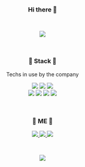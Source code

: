 <h3 align='center'>Hi there 👋</h3>
<br>
<p align='center'>
  <a href="https://github.com/anuraghazra/github-readme-stats">
    <img src="https://github-readme-stats.vercel.app/api?username=BoYeonJang&bg_color=30,e96443,904e95&title_color=fff&text_color=fff"/>
  </a>
</p>
<br>
<h3 align='center'>🔨 Stack 🔧</h3>
<p align='center'>Techs in use by the company</p>
<p align='center'>
<!--   <img src="https://img.shields.io/badge/HTML5-E34F26?style=flat-square&logo=HTML5&logoColor=white"/>
  <img src="https://img.shields.io/badge/CSS3-1572B6?style=flat-square&logo=CSS3&logoColor=white"/> -->
  <img src="https://img.shields.io/badge/JavaScript-F7DF1E?style=flat-square&logo=JavaScript&logoColor=white"/>
  <img src="https://img.shields.io/badge/Vue.js-4FC08D?style=flat-square&logo=Vue-js&logoColor=white"/>
  <img src="https://img.shields.io/badge/React-61DAFB?style=flat-square&logo=React&logoColor=white"/>
  <br>
  <img src="https://img.shields.io/badge/MySQL-4479A1?style=flat-square&logo=MySQL&logoColor=white"/>
  <img src="https://img.shields.io/badge/Oracle-F80000?style=flat-square&logo=Oracle&logoColor=white"/>
  <img src="https://img.shields.io/badge/Jenkins-D24939?style=flat-square&logo=Jenkins&logoColor=white"/>
  <img src="https://img.shields.io/badge/Jira-0052CC?style=flat-square&logo=Jira&logoColor=white"/>
</p>
<!-- <p align='center'>Techs that I've used at least once</p>
<p align='center'>
  <img src="https://img.shields.io/badge/Python-3776AB?style=flat-square&logo=Python&logoColor=white"/>
  <img src="https://img.shields.io/badge/Java-007396?style=flat-square&logo=Java&logoColor=white"/>
  <img src="https://img.shields.io/badge/Swift-FA7343?style=flat-square&logo=Swift&logoColor=white"/>
  <img src="https://img.shields.io/badge/HTML5-E34F26?style=flat-square&logo=HTML5&logoColor=white"/>
  <img src="https://img.shields.io/badge/CSS3-1572B6?style=flat-square&logo=CSS3&logoColor=white"/>
  <img src="https://img.shields.io/badge/JavaScript-F7DF1E?style=flat-square&logo=JavaScript&logoColor=white"/>
  <img src="https://img.shields.io/badge/Vue.js-4FC08D?style=flat-square&logo=Vue.js&logoColor=white"/>
  <img src="https://img.shields.io/badge/React-61DAFB?style=flat-square&logo=Vue.js&logoColor=white"/>
  <br>
  <img src="https://img.shields.io/badge/Flask-000000?style=flat-square&logo=Flask&logoColor=white"/>
  <img src="https://img.shields.io/badge/SpringBoot-6DB33F?style=flat-square&logo=Spring&logoColor=white"/>
  <img src="https://img.shields.io/badge/MySQL-4479A1?style=flat-square&logo=MySQL&logoColor=white"/>
  <img src="https://img.shields.io/badge/Oracle-F80000?style=flat-square&logo=MySQL&logoColor=white"/>
  <img src="https://img.shields.io/badge/Amazon AWS-232F3E?style=flat-square&logo=Amazon-AWS&logoColor=white"/>
  <img src="https://img.shields.io/badge/Android Studio-3DDC84?style=flat-square&logo=Android-Studio&logoColor=white"/>
  <img src="https://img.shields.io/badge/Xcode-1575F9?style=flat-square&logo=Xcode&logoColor=white"/>
</p> -->
<br>
<h3 align='center'>🍑 ME 🍑</h3>
<p align='center'>
  <a href="https://velog.io/@colorful-stars" target="_blank">
    <img src="https://img.shields.io/badge/Velog-20c997?style=flat-square&logo=Vimeo&logoColor=white"/>
  </a>
  <a href="https://www.notion.so/3d45c6bd2cbd4f938873a4bd12e23375" target="_blank">
    <img src="https://img.shields.io/badge/Portfolio-000000?style=flat-square&logo=Notion&logoColor=white"/>
  </a>
  <a href="mailto:uko010199@gmail.com" target="_blank">
    <img src="https://img.shields.io/badge/Gmail-d14836?style=flat-square&logo=Gmail&logoColor=white"/>
  </a>
</p>
<br>
<p align='center'>
  <a href="https://github.com/BoYeonJang" target="nofollow">
    <img src="https://hits.seeyoufarm.com/api/count/incr/badge.svg?url=https%3A%2F%2Fgithub.com%2FBoYeonJang&count_bg=%237296CB&title_bg=%23707070&icon=&icon_color=%23E7E7E7&title=hits&edge_flat=false"/>
  </a>
</p>

<!--
GitHub 통계의 경우 아래 링크 확인
https://github.com/anuraghazra/github-readme-stats/blob/master/docs/readme_kr.md
-->

<!--
**BoYeonJang/BoYeonJang** is a ✨ _special_ ✨ repository because its `README.md` (this file) appears on your GitHub profile.

Here are some ideas to get you started:

- 🔭 I’m currently working on ...
- 🌱 I’m currently learning ...
- 👯 I’m looking to collaborate on ...
- 🤔 I’m looking for help with ...
- 💬 Ask me about ...
- 📫 How to reach me: ...
- 😄 Pronouns: ...
- ⚡ Fun fact: ...
-->
